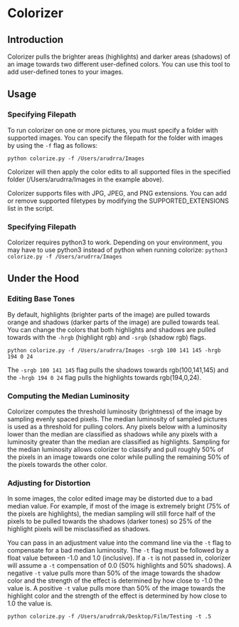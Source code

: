 # Colorizer

## Introduction
Colorizer pulls the brighter areas (highlights) and darker areas (shadows) of an image towards two different user-defined colors. You can use this tool to add user-defined tones to your images.

## Usage

### Specifying Filepath

To run colorizer on one or more pictures, you must specify a folder with supported images. You can specify the filepath for the folder with images by using the `-f` flag as follows:

`python colorize.py -f /Users/arudrra/Images`

Colorizer will then apply the color edits to all supported files in the specified folder (/Users/arudrra/Images in the example above).

Colorizer supports files with JPG, JPEG, and PNG extensions. You can add or remove supported filetypes by modifying the SUPPORTED_EXTENSIONS list in the script. 

### Specifying Filepath
Colorizer requires python3 to work. Depending on your environment, you may have to use python3 instead of python when running colorize:
`python3 colorize.py -f /Users/arudrra/Images`

## Under the Hood

### Editing Base Tones
By default, highlights (brighter parts of the image) are pulled towards orange and shadows (darker parts of the image) are pulled towards teal. You can change the colors that both highlights and shadows are pulled towards with the `-hrgb` (highlight rgb) and `-srgb` (shadow rgb) flags.

`python colorize.py -f /Users/arudrra/Images -srgb 100 141 145 -hrgb 194 0 24`

The `-srgb 100 141 145` flag pulls the shadows towards rgb(100,141,145) and the `-hrgb 194 0 24` flag pulls the highlights towards rgb(194,0,24).

### Computing the Median Luminosity
Colorizer computes the threshold luminosity (brightness) of the image by sampling evenly spaced pixels. The median luminosity of sampled pictures is used as a threshold for pulling colors. Any pixels below with a luminosity lower than the median are classified as shadows while any pixels with a luminosity greater than the median are classified as highlights. Sampling for the median luminosity allows colorizer to classify and pull roughly 50% of the pixels in an image towards one color while pulling the remaining 50% of the pixels towards the other color.

### Adjusting for Distortion
In some images, the color edited image may be distorted due to a bad median value. For example, if most of the image is extremely bright (75% of the pixels are highlights), the median sampling will still force half of the pixels to be pulled towards the shadows (darker tones) so 25% of the highlight pixels will be misclassified as shadows.

You can pass in an adjustment value into the command line via the `-t` flag to compensate for a bad median luminosity. The `-t` flag must be followed by a float value between -1.0 and 1.0 (inclusive). If a `-t` is not passed in, colorizer will assume a `-t` compensation of 0.0 (50% highlights and 50% shadows). A negative `-t` value pulls more than 50% of the image towards the shadow color and the strength of the effect is determined by how close to -1.0 the value is. A positive `-t` value pulls more than 50% of the image towards the highlight color and the strength of the effect is determined by how close to 1.0 the value is.

`python colorize.py -f /Users/arudrrak/Desktop/Film/Testing -t .5`


